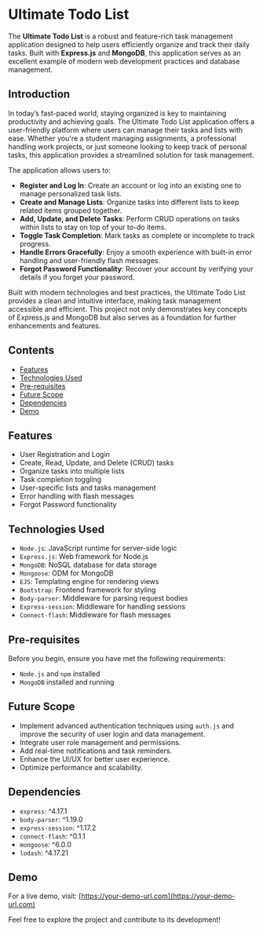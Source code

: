 # Ultimate Todo List

The **Ultimate Todo List** is a robust and feature-rich task management application designed to help users efficiently organize and track their daily tasks. Built with **Express.js** and **MongoDB**, this application serves as an excellent example of modern web development practices and database management. 

## Introduction

In today’s fast-paced world, staying organized is key to maintaining productivity and achieving goals. The Ultimate Todo List application offers a user-friendly platform where users can manage their tasks and lists with ease. Whether you're a student managing assignments, a professional handling work projects, or just someone looking to keep track of personal tasks, this application provides a streamlined solution for task management.

The application allows users to:

- **Register and Log In**: Create an account or log into an existing one to manage personalized task lists.
- **Create and Manage Lists**: Organize tasks into different lists to keep related items grouped together.
- **Add, Update, and Delete Tasks**: Perform CRUD operations on tasks within lists to stay on top of your to-do items.
- **Toggle Task Completion**: Mark tasks as complete or incomplete to track progress.
- **Handle Errors Gracefully**: Enjoy a smooth experience with built-in error handling and user-friendly flash messages.
- **Forgot Password Functionality**: Recover your account by verifying your details if you forget your password.

Built with modern technologies and best practices, the Ultimate Todo List provides a clean and intuitive interface, making task management accessible and efficient. This project not only demonstrates key concepts of Express.js and MongoDB but also serves as a foundation for further enhancements and features.

## Contents

- [Features](#features)
- [Technologies Used](#technologies-used)
- [Pre-requisites](#pre-requisites)
- [Future Scope](#future-scope)
- [Dependencies](#dependencies)
- [Demo](#demo)

## Features

- User Registration and Login
- Create, Read, Update, and Delete (CRUD) tasks
- Organize tasks into multiple lists
- Task completion toggling
- User-specific lists and tasks management
- Error handling with flash messages
- Forgot Password functionality

## Technologies Used

- `Node.js`: JavaScript runtime for server-side logic
- `Express.js`: Web framework for Node.js
- `MongoDB`: NoSQL database for data storage
- `Mongoose`: ODM for MongoDB
- `EJS`: Templating engine for rendering views
- `Bootstrap`: Frontend framework for styling
- `Body-parser`: Middleware for parsing request bodies
- `Express-session`: Middleware for handling sessions
- `Connect-flash`: Middleware for flash messages

## Pre-requisites

Before you begin, ensure you have met the following requirements:

- `Node.js` and `npm` installed
- `MongoDB` installed and running

## Future Scope

- Implement advanced authentication techniques using `auth.js` and improve the security of user login and data management.
- Integrate user role management and permissions.
- Add real-time notifications and task reminders.
- Enhance the UI/UX for better user experience.
- Optimize performance and scalability.

## Dependencies

- `express`: ^4.17.1
- `body-parser`: ^1.19.0
- `express-session`: ^1.17.2
- `connect-flash`: ^0.1.1
- `mongoose`: ^6.0.0
- `lodash`: ^4.17.21

## Demo

For a live demo, visit: [https://your-demo-url.com](https://your-demo-url.com)

Feel free to explore the project and contribute to its development!
